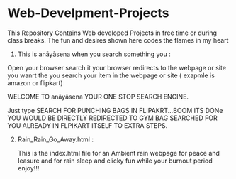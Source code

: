# Web-Develpment-Projects
This Repository Contains Web developed Projects in free time or during class breaks. The fun and desires shown here codes the flames in my heart 



1. This is anāyāsena when you search something you :

Open your browser
search it
your browser redirects to the webpage or site you wanrt
the you search your item in the webpage or site ( exapmle is amazon or flipkart)


WELCOME TO anāyāsena YOUR ONE STOP SEARCH ENGINE.

Just type  SEARCH FOR PUNCHING BAGS IN FLIPAKRT...BOOM ITS DONe YOU WOULD BE DIRECTLY REDIRECTED TO GYM BAG SEARCHED FOR YOU ALREADY IN FLPIKART ITSELF TO EXTRA STEPS.




2. Rain_Rain_Go_Away.html :



   This is the index.html file for an Ambient rain webpage for peace and leasure and for rain sleep and clicky fun while your burnout period enjoy!!!
